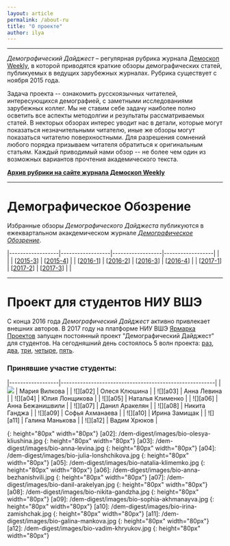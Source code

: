 ```yaml
---
layout: article
permalink: /about-ru
title: "О проекте"
author: ilya
---
```


***

*Демографический Дайджест* – регулярная рубрика журнала [Демоскоп Weekly][demoscope], в которой приводятся краткие обзоры демографических статей, публикуемых в ведущих зарубежных журналах. Рубрика существует с ноября 2015 года.

Задача проекта -- ознакомить русскоязычных читателей, интересующихся демографией, с заметными исследованиями зарубежных коллег. Мы не ставим себе задачу наиболее полно осветить все аспекты методолгии и результаты рассматриваемых статей. В некторых обзорах интерес уводит нас в детали, которые могут показаться незначительными читателю, иные же обзоры могут показаться читателю поверхностными. Для разрешения сомнений любого порядка призываем читателя обратиться к оригинальным статьям. Каждый приводимый нами обзор -- не более чем один из возможных вариантов прочтения академического текста. 

**[Архив рубрики на сайте журнала Демоскоп Weekly][archive]**  

[demoscope]: http://demoscope.ru
[archive]: http://demoscope.ru/weekly/arc/arcdigest.php

***

# Демографическое Обозрение

Избранные обзоры *Демографического Дайджеста* публикуются в ежеквартальном акакдемическом журнале *[Демографическое Обозрение](https://demreview.hse.ru)*.


|------------------|------------------|------------------|------------------|
|                  |                  | [[2015-3][153]]  | [[2015-4][154]]  |
| [[2016-1][161]]  | [[2016-2][162]]  | [[2016-3][163]]  | [[2016-4][164]]  |
| [[2017-1][171]]  | [[2017-2][172]]  | [[2017-3][173]]  |                  |

[153]: https://demreview.hse.ru/2015--3/174844051.html
[154]: https://demreview.hse.ru/2015--4/179986337.html
[161]: https://demreview.hse.ru/2016--1/185829684.html
[162]: https://demreview.hse.ru/2016--2/190973840.html
[163]: https://demreview.hse.ru/2016--3/196886615.html
[164]: https://demreview.hse.ru/2016--4/202163189.html
[171]: https://demreview.hse.ru/2017--1/206925692.html
[172]: https://demreview.hse.ru/2017--2/210565796.html
[173]: https://demreview.hse.ru/2017--3/212768468.html

***

# Проект для студентов НИУ ВШЭ

С конца 2016 года *Демографический Дайджест* активно привлекает внешних авторов. В 2017 году на платформе НИУ ВШЭ [Ярмарка Проектов][pfair] запущен постоянный проект "Демографический Дайджест" для студентов. На сегодняшний день состоялось 5 волн проекта: [раз][one], [два][two], [три][three], [четыре][four], [пять][five]. 

[pfair]: https://pf.hse.ru
[one]: https://www.hse.ru/org/hse/pfair/199751652.html
[two]: https://pf.hse.ru/204830140.html
[three]: https://pf.hse.ru/207849207.html
[four]: https://pf.hse.ru/211202187.html
[five]: https://pf.hse.ru/214092077.html

### Принявшие участие студенты:

|------------------|--------------------------------------------------------|
| ![][a01]         | Мария Вилкова                                          |
| ![][a02]         | Олеся Клюшина                                          |
| ![][a03]         | Анна Левина                                            |
| ![][a04]         | Юлия Лонщикова                                         |
| ![][a05]         | Наталья Клименко                                       |
| ![][a06]         | Анна Бежанишвили                                       |
| ![][a07]         | Данил Аракелян                                         |
| ![][a08]         | Никита Ганджа                                          |
| ![][a09]         | Софья Ахманаева                                        |
| ![][a10]         | Ирина Замищак                                          |
| ![][a11]         | Галина Манькова                                        |
| ![][a12]         | Вадим Хрюков                                           |

[a01]: /dem-digest/images/bio-maria-vilkova.jpg 
{: height="80px" width="80px"}
[a02]: /dem-digest/images/bio-olesya-kliushina.jpg
{: height="80px" width="80px"}
[a03]: /dem-digest/images/bio-anna-levina.jpg
{: height="80px" width="80px"}
[a04]: /dem-digest/images/bio-julia-lonshchikova.jpg
{: height="80px" width="80px"}
[a05]: /dem-digest/images/bio-natalia-klimemko.jpg
{: height="80px" width="80px"}
[a06]: /dem-digest/images/bio-anna-bezhanishvili.jpg
{: height="80px" width="80px"}
[a07]: /dem-digest/images/bio-danil-arakelyan.jpg
{: height="80px" width="80px"}
[a08]: /dem-digest/images/bio-nikita-gandzha.jpg
{: height="80px" width="80px"}
[a09]: /dem-digest/images/bio-sophia-akhmanayva.jpg
{: height="80px" width="80px"}
[a10]: /dem-digest/images/bio-irina-zamishchak.jpg
{: height="80px" width="80px"}
[a11]: /dem-digest/images/bio-galina-mankova.jpg
{: height="80px" width="80px"}
[a12]: /dem-digest/images/bio-vadim-khryukov.jpg
{: height="80px" width="80px"}